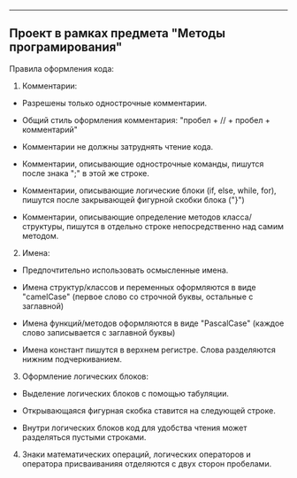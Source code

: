 -----------------------------------------------------------------------------------------------------------------------------------------------------------------------
Проект в рамках предмета "Методы програмирования"
-----------------------------------------------------------------------------------------------------------------------------------------------------------------------

Правила оформления кода:

1) Комментарии:

  - Разрешены только однострочные комментарии.
  
  - Общий стиль оформления комментария: "пробел + // + пробел + комментарий"

  - Комментарии не должны затруднять чтение кода.

  - Комментарии, описывающие однострочные команды, пишутся после знака ";" в этой же строке.

  - Комментарии, описывающие логические блоки (if, else, while, for), пишутся после закрывающей фигурной скобки блока ("}")

  - Комментарии, описывающие определение методов класса/структуры, пишутся в отдельно строке непосредственно над самим методом.


2) Имена:

  - Предпочтительно использовать осмысленные имена.
  
  - Имена структур/классов и переменных оформляются в виде "camelCase" (первое слово со строчной буквы, остальные с заглавной)
  
  - Имена функций/методов оформляются в виде "PascalCase" (каждое слово записывается с заглавной буквы)
  
  - Имена констант пишутся в верхнем регистре. Слова разделяются нижним подчеркиванием.
  

3) Оформление логических блоков:
  - Выделение логических блоков с помощью табуляции.
  
  - Открывающаяся фигурная скобка ставится на следующей строке.

  - Внутри логических блоков код для удобства чтения может разделяться пустыми строками.

4) Знаки математических операций, логических операторов и оператора присваиванияя отделяются с двух сторон пробелами.
